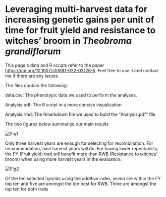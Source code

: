 # Leveraging multi-harvest data for increasing genetic gains per unit of time for fruit yield and resistance to witches’ broom in <i>Theobroma grandiflorum</i> 

This page's data and R scripts refer to the paper https://doi.org/10.1007/s10681-022-03126-5. Feel free to use it and contact me if there are any issues. 

The files contain the following:

data.csv: The phenotypic data we used to perform the analyses. 

Analysis.pdf: The R script in a more concise visualization

Analysis.rmd: The Rmarkdown file we used to build the "Analysis.pdf" file

The two figures below summarize our main results

![Fig1](https://user-images.githubusercontent.com/101746579/198885889-7a9abd4b-bed9-4930-9226-d94df5a42860.png)

Only three harvest years are enough for selecting for recombination. For recommendation, nine harvest years will do. For having lower repeatability, the FY (Fruit yield) trait will benefit more than RWB (Resistance to witches' broom) when using more harvest years in the evaluation.

![Fig2](https://user-images.githubusercontent.com/101746579/197646815-acc4f728-f8d5-44f1-b173-db1e7871afdb.png)

Of the ten selected hybrids using the additive index, seven are within the FY top ten and five are amongst the ten best for RWB. Three are amongst the top ten for both traits

